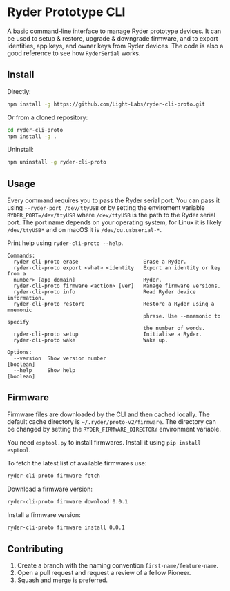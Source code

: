 # Ryder Prototype CLI

A basic command-line interface to manage Ryder prototype devices. It can be used to setup & restore, upgrade & downgrade firmware, and to export identities, app keys, and owner keys from Ryder devices. The code is also a good reference to see how `RyderSerial` works.

## Install

Directly:

```bash
npm install -g https://github.com/Light-Labs/ryder-cli-proto.git
```

Or from a cloned repository:

```bash
cd ryder-cli-proto
npm install -g .
```

Uninstall:

```bash
npm uninstall -g ryder-cli-proto
```

## Usage

Every command requires you to pass the Ryder serial port. You can pass it using `--ryder-port /dev/ttyUSB` or by setting the enviroment variable `RYDER_PORT=/dev/ttyUSB` where `/dev/ttyUSB` is the path to the Ryder serial port. The port name depends on your operating system, for Linux it is likely `/dev/ttyUSB*` and on macOS it is `/dev/cu.usbserial-*`.

Print help using `ryder-cli-proto --help`. 

```
Commands:
  ryder-cli-proto erase                     Erase a Ryder.
  ryder-cli-proto export <what> <identity   Export an identity or key from a
  number> [app domain]                      Ryder.
  ryder-cli-proto firmware <action> [ver]   Manage firmware versions.
  ryder-cli-proto info                      Read Ryder device information.
  ryder-cli-proto restore                   Restore a Ryder using a mnemonic
                                            phrase. Use --mnemonic to specify
                                            the number of words.
  ryder-cli-proto setup                     Initialise a Ryder.
  ryder-cli-proto wake                      Wake up.

Options:
  --version  Show version number                                       [boolean]
  --help     Show help                                                 [boolean]
```

## Firmware

Firmware files are downloaded by the CLI and then cached locally. The default cache directory is `~/.ryder/proto-v2/firmware`. The directory can be changed by setting the `RYDER_FIRMWARE_DIRECTORY` environment variable.

You need `esptool.py` to install firmwares. Install it using `pip install esptool`.

To fetch the latest list of available firmwares use:

```bash
ryder-cli-proto firmware fetch
```

Download a firmware version:

```bash
ryder-cli-proto firmware download 0.0.1
```

Install a firmware version:

```bash
ryder-cli-proto firmware install 0.0.1
```

## Contributing

1. Create a branch with the naming convention `first-name/feature-name`.
2. Open a pull request and request a review of a fellow Pioneer.
3. Squash and merge is preferred.
